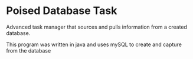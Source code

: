 # Poised Database Task
Advanced task manager that sources and pulls information from a created database.

This program was written in java and uses mySQL to create and capture from the database
